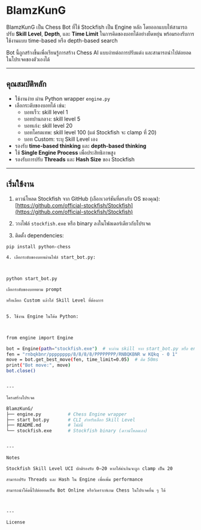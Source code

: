 # BlamzKunG

BlamzKunG เป็น Chess Bot ที่ใช้ Stockfish เป็น Engine หลัก โดยออกแบบให้สามารถปรับ **Skill Level**, **Depth**, และ **Time Limit** ในการคิดของบอทได้อย่างยืดหยุ่น พร้อมรองรับการใช้งานแบบ time-based หรือ depth-based search  

Bot นี้ถูกสร้างขึ้นเพื่อเรียนรู้การสร้าง Chess AI แบบง่ายต่อการปรับแต่ง และสามารถนำไปต่อยอดในโปรเจคของตัวเองได้

---

## คุณสมบัติหลัก

- ใช้งานง่าย ผ่าน Python wrapper `engine.py`
- เลือกระดับของบอทได้ เช่น:
  - บอทเร็ว: skill level 1
  - บอทปานกลาง: skill level 5
  - บอทเก่ง: skill level 20
  - บอทโครตเทพ: skill level 100 (แต่ Stockfish จะ clamp ที่ 20)
  - บอท Custom: ระบุ Skill Level เอง
- รองรับ **time-based thinking** และ **depth-based thinking**
- ใช้ **Single Engine Process** เพื่อประสิทธิภาพสูง
- รองรับการปรับ **Threads** และ **Hash Size** ของ Stockfish

---

## เริ่มใช้งาน

1. ดาวน์โหลด Stockfish จาก GitHub (เลือกเวอร์ชันที่ตรงกับ OS ของคุณ):  
[https://github.com/official-stockfish/Stockfish](https://github.com/official-stockfish/Stockfish)

2. วางไฟล์ `stockfish.exe` หรือ binary ลงในโฟลเดอร์เดียวกับโปรเจค

3. ติดตั้ง dependencies:

```bash
pip install python-chess

4. เลือกระดับของบอทผ่านไฟล์ start_bot.py:



python start_bot.py

เลือกระดับของบอทตาม prompt

หรือเลือก Custom แล้วใส่ Skill Level ที่ต้องการ


5. ใช้งาน Engine ในโค้ด Python:



from engine import Engine

bot = Engine(path="stockfish.exe")  # จะอ่าน skill จาก start_bot.py หรือ env variable
fen = "rnbqkbnr/pppppppp/8/8/8/8/PPPPPPPP/RNBQKBNR w KQkq - 0 1"
move = bot.get_best_move(fen, time_limit=0.05)  # คิด 50ms
print("Bot move:", move)
bot.close()


---

โครงสร้างโปรเจค

BlamzKunG/
├── engine.py          # Chess Engine wrapper
├── start_bot.py       # CLI สำหรับเลือก Skill Level
├── README.md          # ไฟล์นี้
└── stockfish.exe      # Stockfish binary (ดาวน์โหลดเอง)


---

Notes

Stockfish Skill Level UCI ปกติรองรับ 0–20 หากใส่ค่าเกินจะถูก clamp เป็น 20

สามารถปรับ Threads และ Hash ใน Engine เพื่อเพิ่ม performance

สามารถนำโค้ดนี้ไปต่อยอดเป็น Bot Online หรือวิเคราะห์เกม Chess ในโปรเจคอื่น ๆ ได้



---

License
